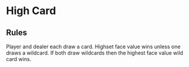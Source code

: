# High Card

## Rules
Player and dealer each draw a card. Highset face value wins unless one draws a wildcard. If both draw wildcards then the highest face value wild card wins.
